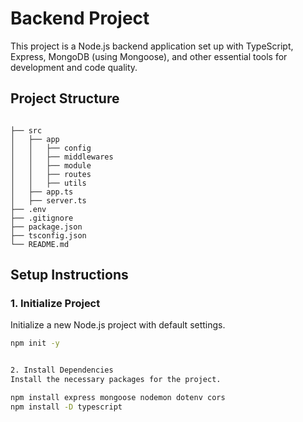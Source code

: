 # Backend Project

This project is a Node.js backend application set up with TypeScript, Express, MongoDB (using Mongoose), and other essential tools for development and code quality.

## Project Structure

```

├── src
│   ├── app
│   │   ├── config
│   │   ├── middlewares
│   │   ├── module
│   │   ├── routes
│   │   ├── utils
│   ├── app.ts
│   ├── server.ts
├── .env
├── .gitignore
├── package.json
├── tsconfig.json
└── README.md

```


## Setup Instructions

### 1. Initialize Project

Initialize a new Node.js project with default settings.

```sh
npm init -y


2. Install Dependencies
Install the necessary packages for the project.

npm install express mongoose nodemon dotenv cors
npm install -D typescript
```
